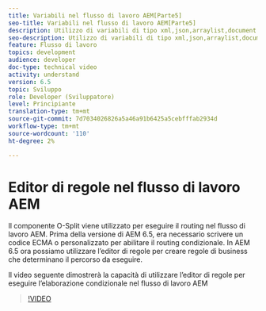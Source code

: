 ```yaml
---
title: Variabili nel flusso di lavoro AEM[Parte5]
seo-title: Variabili nel flusso di lavoro AEM[Parte5]
description: Utilizzo di variabili di tipo xml,json,arraylist,document nel flusso di lavoro aem
seo-description: Utilizzo di variabili di tipo xml,json,arraylist,document nel flusso di lavoro aem
feature: Flusso di lavoro
topics: development
audience: developer
doc-type: technical video
activity: understand
version: 6.5
topic: Sviluppo
role: Developer (Sviluppatore)
level: Principiante
translation-type: tm+mt
source-git-commit: 7d7034026826a5a46a91b6425a5cebfffab2934d
workflow-type: tm+mt
source-wordcount: '110'
ht-degree: 2%

---
```



# Editor di regole nel flusso di lavoro AEM

Il componente O-Split viene utilizzato per eseguire il routing nel flusso di lavoro AEM. Prima della versione di AEM 6.5, era necessario scrivere un codice ECMA o personalizzato per abilitare il routing condizionale. In AEM 6.5 ora possiamo utilizzare l’editor di regole per creare regole di business che determinano il percorso da eseguire.

Il video seguente dimostrerà la capacità di utilizzare l’editor di regole per eseguire l’elaborazione condizionale nel flusso di lavoro AEM

>[!VIDEO](https://video.tv.adobe.com/v/26362/quality=9)

